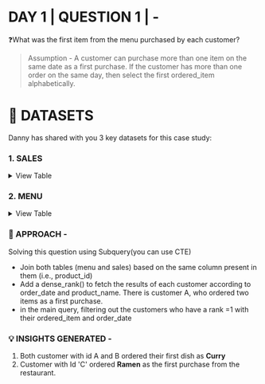 
# DAY 1 | QUESTION 1 | -
❓What was the first item from the menu purchased by each customer?
> Assumption - A customer can purchase more than one item on the same date as a first purchase.
If the customer has more than one order on the same day, then select the first ordered_item alphabetically.

 # **:file_folder: DATASETS**
 Danny has shared with you 3 key datasets for this case study:
   ### **1. SALES**

 <details><summary>
 View Table
 </summary>
The sales table captures all customer_id level purchases with an corresponding order_date and product_id information for when and what menu items were ordered.

 | customer_id  | order_date | product_id |
 | -----------  | ---------- | ---------- |
 | A	          | 2021-01-01 | 1 |
 | A	          | 2021-01-01 | 2 |
 | A	          | 2021-01-07 | 2 |
 | A	          | 2021-01-10 | 3 |
 | A	          | 2021-01-11 | 3 |
 | A	          | 2021-01-11 | 3 |
 | B	          | 2021-01-01 | 2 |
 | B	          | 2021-01-02 | 2 |
 | B	          | 2021-01-04 | 1 |
 | B          	| 2021-01-11 | 1 |
 | B	          | 2021-01-16 | 3 |
 | B	          | 2021-02-01 | 3 |
 | C	          | 2021-01-01 | 3 |
 | C	          | 2021-01-01 | 3 |
 | C          	| 2021-01-07 | 3 |

 </details>
 
 ### **2. MENU**

 <details><summary>
 View Table
 </summary>
 The final members table captures the product i.e., dises information like product_id, dishes name, their price
 
 | product_id  | product_name | price |
 | ----------  | ------------ | ----- |
 | 1	        | sushi | 10|
 | 2	        | curry | 15 |
 | 3	        | ramen | 12 |

 </details>

### 🎯 APPROACH -
Solving this question using Subquery(you can use CTE)
- Join both tables (menu and sales) based on the same column present in them (i.e., product_id)
- Add a dense_rank() to fetch the results of each customer according to order_date and product_name.
There is customer A, who ordered two items as a first purchase.
- in the main query, filtering out the customers who have a rank =1 with their ordered_item and order_date

### 💡 INSIGHTS GENERATED -
 1. Both customer with id A and B ordered their first dish as **Curry**
 2. Customer with Id 'C' ordered **Ramen** as the first purchase from the restaurant.
 


